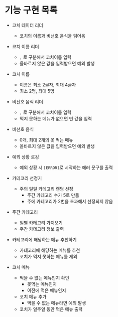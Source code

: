 # 기능 구현 목록

- 코치 데이터 리더
  - 코치의 이름과 비선호 음식을 읽어옴

- 코치 이름 리더
  - `,` 로 구분해서 코치이름 입력
  - 올바르지 않은 값을 입력받으면 예외 발생

- 코치 이름
  - 이름은 최소 2글자, 최대 4글자
  - 최소 2명, 최대 5명

- 비선호 음식 리더
  - `,` 로 구분해서 코치이름 입력
  - 먹지 못하는 메뉴가 없으면 빈 값을 입력

- 비선호 음식
  - 0개, 최대 2개의 못 먹는 메뉴
  - 올바르지 않은 값을 입력받으면 예외 발생

- 예외 상황 로깅
    - 예외 상황 시 `[ERROR]`로 시작하는 에러 문구를 출력

- 카테코리 선정기
  - 주의 일일 카테고리 랜덤 선정
    - 주간 카테고리 수가 5로 만듦
    - 주에 카테고리가 2번을 초과해서 선정되지 않음

- 주간 카테고리
  - 일별 카테고리 가져오기
  - 주간 카테고리 정보 출력

- 카테고리에 해당하는 메뉴 추천하기
  - 카테고리에 해당하는 메뉴를 추천
  - 코치가 먹지 못하는 메뉴를 제외

- 코치 메뉴
  - 먹을 수 없는 메뉴인지 확인
    - 못먹는 메뉴인지
    - 이전에 먹은 메뉴인지
  - 코치 메뉴 추가
    - 먹을 수 없는 메뉴라면 예외 발생
  - 코치가 일주일 동안 먹은 메뉴 출력